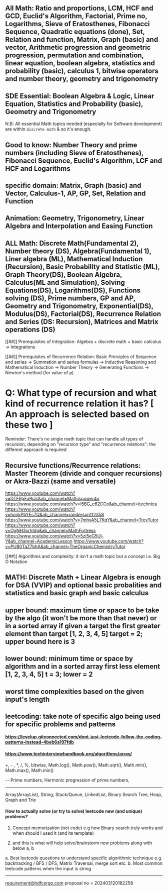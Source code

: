## All Math: Ratio and proportions, LCM, HCF and GCD, Euclid's Algorithm, Factorial, Prime no, Logarithms, Sieve of Eratosthenes, Fibonacci Sequence, Quadratic equations (done), Set, Relation and function, Matrix, Graph (basic) and vector, Arithmetic progression and geometric progression, permutation and combination, linear equation, boolean algebra, statistics and probability (basic), calculus 1, bitwise operators and number theory, geometry and trigonometry

## SDE Essential: Boolean Algebra & Logic, Linear Equation, Statistics and Probability (basic), Geometry and Trigonometry

N.B: All essential Math topics needed (especially for Software development) are within `discrete math` & so it's enough.

## Good to know: Number Theory and prime numbers (including Sieve of Eratosthenes), Fibonacci Sequence, Euclid's Algorithm, LCF and HCF and Logarithms

## specific domain: Matrix, Graph (basic) and Vector, Calculus-1, AP, GP, Set, Relation and Function

## Animation: Geometry, Trigonometry, Linear Algebra and Interpolation and Easing Function

## ALL Math: Discrete Math(Fundamental 2), Number theory (DS), Algebra(Fundamental 1), Liner algebra (ML), Mathematical Induction (Recursion), Basic Probability and Statistic (ML), Graph Theory(DS), Boolean Algebra, Calculus(ML and Simulation), Solving Equations(DS), Logarithms(DS), Functions solving (DS), Prime numbers, GP and AP, Geometry and Trigonometry, Exponential(DS), Modulus(DS), Factorial(DS), Recurrence Relation and Series (DS: Recursion), Matrices and Matrix operations (DS)

[[##]] Prerequisites of Integration: Algebra + discrete math + basic calculus -> Integrations

[[##]] Prerequisites of Recurrence Relation: Basic Principles of Sequence and series -> Summation and series formulas -> Inductive Reasoning and Mathematical Induction -> Number Theory -> Generating Functions -> Newton's method (for value of p)

# Q: What type of recursion and what kind of recurrence relation it has? [ An approach is selected based on these two ]

Reminder: There's no single math topic that can handle all types of recursion, depending on "recursion type" and "recurrence relations"; the different approach is required

## Recursive functions/Recurrence relations: Master Theorem (divide and conquer recursions) or Akra-Bazzi (same and versatile)

https://www.youtube.com/watch?v=DTERgFa9jJc&ab_channel=Mathispower4u
https://www.youtube.com/watch?v=l5BG_c62CCo&ab_channel=itechnica
https://www.youtube.com/watch?v=honkPbYEc7Q&ab_channel=randerson112358
https://www.youtube.com/watch?v=7mhvA5L7KqY&ab_channel=TrevTutor
https://www.youtube.com/watch?v=OgNH3xrhtdg&ab_channel=MathFortress
https://www.youtube.com/watch?v=5zi5eG5Ui-Y&ab_channel=AcademicLesson
https://www.youtube.com/watch?v=PUB0TaZ7bhA&ab_channel=TheOrganicChemistryTutor

[[##]] Algorithms and complexity: it isn't a math topic but a concept i.e. Big O Notation

## MATH: Discrete Math + Linear Algebra is enough for DSA (VVIP) and optional basic probalities and statistics and basic graph and basic calculus

## upper bound: maximum time or space to be take by the algo (it won't be more than that never) or in a sorted array if given a target the first greater element than target [1, 2, 3, 4, 5] target = 2; upper bound here is 3

## lower bound: minimum time or space by algorithm and in a sorted array first less element [1, 2, 3, 4, 5] t = 3; lower = 2

## worst time complexities based on the given input's length

## leetcoding: take note of specific algo being used for specific problems and patterns

#### https://levelup.gitconnected.com/dont-just-leetcode-follow-the-coding-patterns-instead-4beb6a197fdb

#### https://www.techinterviewhandbook.org/algorithms/array/

+, - , \*, /, %, bitwise, Math.log(), Math.pow(), Math.sqrt(), Math.min(), Math.max(), Math.min()

-- Prime numbers, Hermonic progression of prime numbers,

------------------------------------------------------------------------------------------------------------------

Array(ArrayList), String, Stack/Queue, LinkedList, Binary Search Tree, Heap, Graph and Trie



#### How to actually solve (or try to solve) leetcode new (and unique) problems?

1. Concept memorization (not code) e.g how Binary search truly works and when should I used it (and its template)

2. and this is what will help solve/brainstorm new problems along with below a, b

a. Best leetcode questions to understand specific algorithmic technique e.g. backtracking / BFS / DFS, Matrix Traversal, merge sort etc.
b. Most common leetcode patterns when the input is string

---------------------------------------------------------------------------------------------------------------------

requirement@hdfcergo.com
proposal no = 202403120182258

